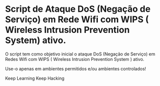 # Script de Ataque DoS (Negação de Serviço) em Rede Wifi com WIPS ( Wireless Intrusion Prevention System) ativo.
O script tem como objetivo inicial o ataque DoS (Negação de Serviço) em Redes Wifi com WIPS ( Wireless Intrusion Prevention System ) ativo.

Use-o apenas em ambientes permitidos e/ou ambientes controlados!

Keep Learning 
Keep Hacking
